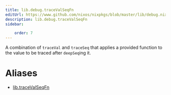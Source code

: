 ```yaml
---
title: lib.debug.traceValSeqFn
editUrl: https://www.github.com/nixos/nixpkgs/blob/master/lib/debug.nix#L169C5
description: lib.debug.traceValSeqFn
sidebar:

    order: 7
---
```


A combination of `traceVal` and `traceSeq` that applies a
provided function to the value to be traced after `deepSeq`ing
it.


# Aliases

- [lib.traceValSeqFn](reference/lib/lib-traceValSeqFn)


